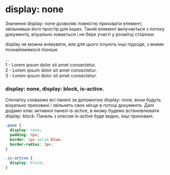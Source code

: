 # display: none

Значення display: none дозволяє повністю приховати елемент, звільнивши його простір для інших. Такий елемент вилучається з потоку документа, візуально ховається і не бере участі у розмітці сторінки.

display не можна анімувати, але для цього існують інші підходи, з якими познайомимося пізніше.

<div class="tabs">
  <div class="controls">...</div>

  <div class="pane is-active">1 - Lorem ipsum dolor sit amet consectetur.</div>
  <div class="pane">2 - Lorem ipsum dolor sit amet consectetur.</div>
  <div class="pane">3 - Lorem ipsum dolor sit amet consectetur.</div>
</div>

### display: none, display: block, is-active.

Спочатку сховаємо всі панелі за допомогою display: none, вони будуть візуально приховані і звільнять своє місце в потоці документа. Далі додамо клас активної панелі is-active, в якому будемо встановлювати display: block. Панель з класом is-active буде видно, інші приховані.

```css
.pane {
  display: none;
  padding: 8px;
  border: 1px solid blue;
  border-radius: 3px;
}

.is-active {
  display: block;
}
```
